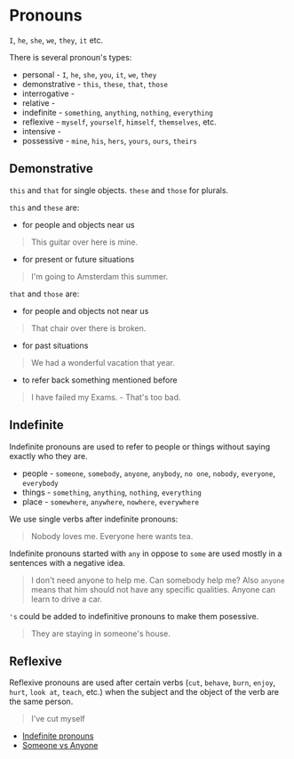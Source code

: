 # Pronouns

`I`, `he`, `she`, `we`, `they`, `it` etc.

There is several pronoun's types:
- personal - `I`, `he`, `she`, `you`, `it`, `we`, `they`
- demonstrative - `this`, `these`, `that`, `those`
- interrogative - 
- relative - 
- indefinite - `something`, `anything`, `nothing`, `everything`
- reflexive - `myself`, `yourself`, `himself`, `themselves`, etc.
- intensive - 
- possessive - `mine`, `his`, `hers`, `yours`, `ours`, `theirs`

## Demonstrative
`this` and `that` for single objects.
`these` and `those` for plurals.

`this` and `these` are:
- for people and objects near us
> This guitar over here is mine.
- for present or future situations
> I'm going to Amsterdam this summer.

`that` and `those` are:
- for people and objects not near us
> That chair over there is broken.
- for past situations
> We had a wonderful vacation that year.
- to refer back something mentioned before
> I have failed my Exams. - That's too bad.


## Indefinite
Indefinite pronouns are used to refer to people or things without saying exactly who they are.
- people - `someone`, `somebody`, `anyone`, `anybody`, `no one`, `nobody`, `everyone`, `everybody`
- things - `something`, `anything`, `nothing`, `everything`
- place - `somewhere`, `anywhere`, `nowhere`, `everywhere`

We use single verbs after indefinite pronouns:
> Nobody loves me.
> Everyone here wants tea.

Indefinite pronouns started with `any` in oppose to `some` are used mostly in a sentences with a negative idea.
> I don't need anyone to help me.
> Can somebody help me?
Also `anyone` means that him should not have any specific qualities.
> Anyone can learn to drive a car.

`'s` could be added to indefinitive pronouns to make them posessive.
> They are staying in someone's house.


## Reflexive
Reflexive pronouns are used after certain verbs (`cut`, `behave`, `burn`, `enjoy`, `hurt`, `look at`, `teach`, etc.) when the subject and the object of the verb are the same person.
> I've cut myself


- [Indefinite pronouns](https://learnenglish.britishcouncil.org/grammar/english-grammar-reference/indefinite-pronouns)
- [Someone vs Anyone](https://oneminuteenglish.org/en/someone-vs-anyone/)